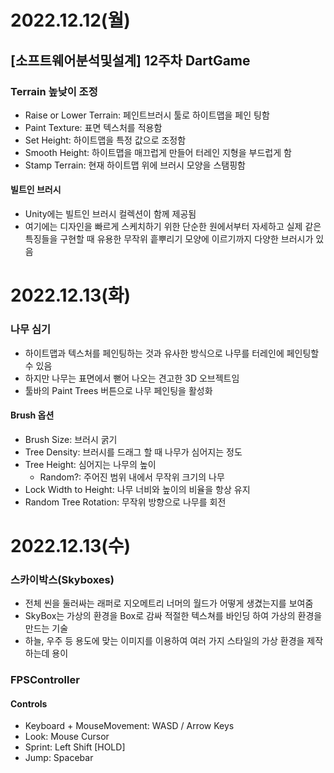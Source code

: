 # 2022.12.12(월)

## [소프트웨어분석및설계] 12주차 DartGame
### Terrain 높낮이 조정
- Raise or Lower Terrain: 페인트브러시 툴로 하이트맵을 페인
팅함
- Paint Texture: 표면 텍스처를 적용함
- Set Height: 하이트맵을 특정 값으로 조정함
- Smooth Height: 하이트맵을 매끄럽게 만들어 터레인 지형을 부드럽게 함
- Stamp Terrain: 현재 하이트맵 위에 브러시 모양을 스탬핑함

#### 빌트인 브러시
- Unity에는 빌트인 브러시 컬렉션이 함께 제공됨
- 여기에는 디자인을 빠르게 스케치하기 위한 단순한 원에서부터 자세하고 실제 같은 특징들을 구현할 때 유용한 무작위 흩뿌리기 모양에 이르기까지 다양한 브러시가 있음

# 2022.12.13(화)

### 나무 심기
- 하이트맵과 텍스처를 페인팅하는 것과 유사한 방식으로 나무를 터레인에 페인팅할 수 있음
- 하지만 나무는 표면에서 뻗어 나오는 견고한 3D 오브젝트임
- 툴바의 Paint Trees 버튼으로 나무 페인팅을 활성화

#### Brush 옵션
- Brush Size: 브러시 굵기
- Tree Density: 브러시를 드래그 할 때 나무가 심어지는 정도
- Tree Height: 심어지는 나무의 높이
    - Random?: 주어진 범위 내에서 무작위 크기의 나무
- Lock Width to Height: 나무 너비와 높이의 비율을 항상 유지
- Random Tree Rotation: 무작위 방향으로 나무를 회전

# 2022.12.13(수)

### 스카이박스(Skyboxes)
- 전체 씬을 둘러싸는 래퍼로 지오메트리 너머의 월드가 어떻게 생겼는지를 보여줌
- SkyBox는 가상의 환경을 Box로 감싸 적절한 텍스쳐를 바인딩 하여 가상의 환경을 만드는 기술
- 하늘, 우주 등 용도에 맞는 이미지를 이용하여 여러 가지 스타일의 가상 환경을 제작하는데 용이

### FPSController
#### Controls
- Keyboard + MouseMovement: WASD / Arrow Keys
- Look: Mouse Cursor
- Sprint: Left Shift [HOLD]
- Jump: Spacebar
